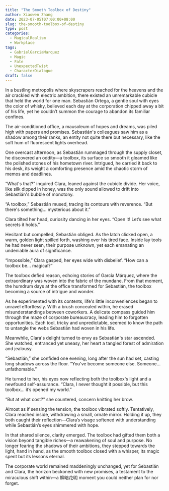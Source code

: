 ```yaml
---
title: "The Smooth Toolbox of Destiny"
author: Xiaowen Zhang
date: 2023-07-05T07:00:00+08:00
slug: the-smooth-toolbox-of-destiny
type: post
categories:
  - MagicalRealism
  - Workplace
tags:
  - GabrielGarciaMarquez
  - Magic
  - Fate
  - UnexpectedTwist
  - CharacterDialogue
draft: false
---
```


In a bustling metropolis where skyscrapers reached for the heavens and the air crackled with electric ambition, there existed an unremarkable cubicle that held the world for one man. Sebastián Ortega, a gentle soul with eyes the color of whisky, believed each day at the corporation chipped away a bit of his life, yet he couldn’t summon the courage to abandon its familiar confines.

The air-conditioned office, a mausoleum of hopes and dreams, was piled high with papers and promises. Sebastián's colleagues saw him as a shadow among their ranks, an entity not quite there but necessary, like the soft hum of fluorescent lights overhead.

One overcast afternoon, as Sebastián rummaged through the supply closet, he discovered an oddity—a toolbox, its surface so smooth it gleamed like the polished stones of his hometown river. Intrigued, he carried it back to his desk, its weight a comforting presence amid the chaotic storm of memos and deadlines.

“What's that?” inquired Clara, leaned against the cubicle divide. Her voice, like silk dipped in honey, was the only sound allowed to drift into Sebastián's bubble of monotony.

“A toolbox,” Sebastián mused, tracing its contours with reverence. “But there's something... mysterious about it.”

Clara tilted her head, curiosity dancing in her eyes. “Open it! Let’s see what secrets it holds.”

Hesitant but compelled, Sebastián obliged. As the latch clicked open, a warm, golden light spilled forth, washing over his tired face. Inside lay tools he had never seen, their purpose unknown, yet each emanating an undeniable aura of significance.

“Impossible,” Clara gasped, her eyes wide with disbelief. “How can a toolbox be... magical?”

The toolbox defied reason, echoing stories of García Márquez, where the extraordinary was woven into the fabric of the mundane. From that moment, the humdrum days at the office transformed for Sebastián, the toolbox becoming a source of intrigue and wonder.

As he experimented with its contents, life's little inconveniences began to unravel effortlessly. With a brush concealed within, he erased misunderstandings between coworkers. A delicate compass guided him through the maze of corporate bureaucracy, leading him to forgotten opportunities. Each tool, tricky and unpredictable, seemed to know the path to untangle the webs Sebastián had woven in his life.

Meanwhile, Clara's delight turned to envy as Sebastián's star ascended. She watched, entranced yet uneasy, her heart a tangled forest of admiration and jealousy.

“Sebastián,” she confided one evening, long after the sun had set, casting long shadows across the floor. “You've become someone else. Someone... unfathomable.”

He turned to her, his eyes now reflecting both the toolbox's light and a newfound self-assurance. “Clara, I never thought it possible, but this toolbox... it’s opened my world.”

“But at what cost?” she countered, concern knitting her brow.

Almost as if sensing the tension, the toolbox vibrated softly. Tentatively, Clara reached inside, withdrawing a small, ornate mirror. Holding it up, they both caught their reflection—Clara’s visage softened with understanding while Sebastián’s eyes shimmered with hope.

In that shared silence, clarity emerged. The toolbox had gifted them both a vision beyond tangible riches—a reawakening of soul and purpose. No longer fearing the shadows of their ambitions, they stepped towards the light, hand in hand, as the smooth toolbox closed with a whisper, its magic spent but its lessons eternal.

The corporate world remained maddeningly unchanged, yet for Sebastián and Clara, the horizon beckoned with new promises, a testament to the miraculous shift within—a 柳暗花明 moment you could neither plan for nor forget.